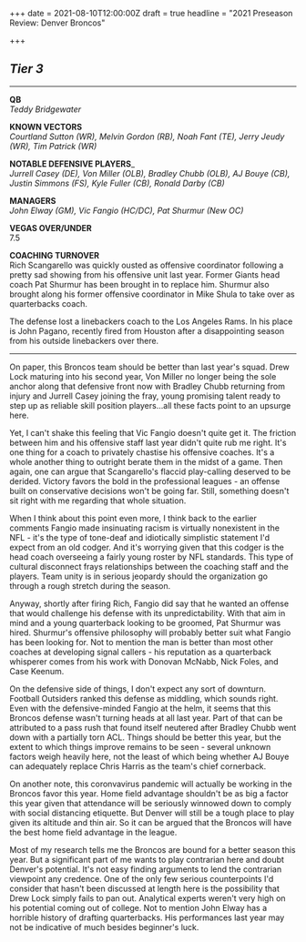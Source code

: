 +++
date = 2021-08-10T12:00:00Z
draft = true
headline = "2021 Preseason Review: Denver Broncos"

+++
## _Tier 3_

***

**QB**  
_Teddy Bridgewater_

**KNOWN VECTORS**  
_Courtland Sutton (WR), Melvin Gordon (RB), Noah Fant (TE), Jerry Jeudy (WR), Tim Patrick (WR)_

**NOTABLE DEFENSIVE PLAYERS**_  
_Jurrell Casey (DE), Von Miller (OLB), Bradley Chubb (OLB), AJ Bouye (CB), Justin Simmons (FS), Kyle Fuller (CB), Ronald Darby (CB)_

**MANAGERS**  
_John Elway (GM), Vic Fangio (HC/DC), Pat Shurmur (New OC)_

**VEGAS OVER/UNDER**  
7\.5

**COACHING TURNOVER**  
Rich Scangarello was quickly ousted as offensive coordinator following a pretty sad showing from his offensive unit last year. Former Giants head coach Pat Shurmur has been brought in to replace him. Shurmur also brought along his former offensive coordinator in Mike Shula to take over as quarterbacks coach.

The defense lost a linebackers coach to the Los Angeles Rams. In his place is John Pagano, recently fired from Houston after a disappointing season from his outside linebackers over there.

***

On paper, this Broncos team should be better than last year's squad. Drew Lock maturing into his second year, Von Miller no longer being the sole anchor along that defensive front now with Bradley Chubb returning from injury and Jurrell Casey joining the fray, young promising talent ready to step up as reliable skill position players...all these facts point to an upsurge here.

Yet, I can't shake this feeling that Vic Fangio doesn't quite get it. The friction between him and his offensive staff last year didn't quite rub me right. It's one thing for a coach to privately chastise his offensive coaches. It's a whole another thing to outright berate them in the midst of a game. Then again, one can argue that Scangarello's flaccid play-calling deserved to be derided. Victory favors the bold in the professional leagues - an offense built on conservative decisions won't be going far. Still, something doesn't sit right with me regarding that whole situation.

When I think about this point even more, I think back to the earlier comments Fangio made insinuating racism is virtually nonexistent in the NFL - it's the type of tone-deaf and idiotically simplistic statement I'd expect from an old codger. And it's worrying given that this codger is the head coach overseeing a fairly young roster by NFL standards. This type of cultural disconnect frays relationships between the coaching staff and the players. Team unity is in serious jeopardy should the organization go through a rough stretch during the season.

Anyway, shortly after firing Rich, Fangio did say that he wanted an offense that would challenge his defense with its unpredictability. With that aim in mind and a young quarterback looking to be groomed, Pat Shurmur was hired. Shurmur's offensive philosophy will probably better suit what Fangio has been looking for. Not to mention the man is better than most other coaches at developing signal callers - his reputation as a quarterback whisperer comes from his work with Donovan McNabb, Nick Foles, and Case Keenum.

On the defensive side of things, I don't expect any sort of downturn. Football Outsiders ranked this defense as middling, which sounds right. Even with the defensive-minded Fangio at the helm, it seems that this Broncos defense wasn't turning heads at all last year. Part of that can be attributed to a pass rush that found itself neutered after Bradley Chubb went down with a partially torn ACL. Things should be better this year, but the extent to which things improve remains to be seen - several unknown factors weigh heavily here, not the least of which being whether AJ Bouye can adequately replace Chris Harris as the team's chief cornerback.

On another note, this coronvavirus pandemic will actually be working in the Broncos favor this year. Home field advantage shouldn't be as big a factor this year given that attendance will be seriously winnowed down to comply with social distancing etiquette. But Denver will still be a tough place to play given its altitude and thin air. So it can be argued that the Broncos will have the best home field advantage in the league.

Most of my research tells me the Broncos are bound for a better season this year. But a significant part of me wants to play contrarian here and doubt Denver's potential. It's not easy finding arguments to lend the contrarian viewpoint any credence. One of the only few serious counterpoints I'd consider that hasn't been discussed at length here is the possibility that Drew Lock simply fails to pan out. Analytical experts weren't very high on his potential coming out of college. Not to mention John Elway has a horrible history of drafting quarterbacks. His performances last year may not be indicative of much besides beginner's luck.